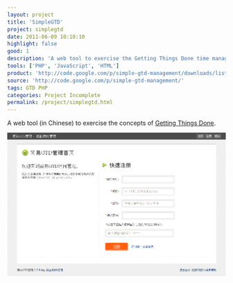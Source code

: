 ```yaml
---
layout: project
title: 'SimpleGTD'
project: simplegtd
date: 2011-06-09 10:10:10
highlight: false
good: 1
description: 'A web tool to exercise the Getting Things Done time management system.'
tools: ['PHP', 'JavaScript', 'HTML']
product: 'http://code.google.com/p/simple-gtd-management/downloads/list'
source: 'http://code.google.com/p/simple-gtd-management/'
tags: GTD PHP
categories: Project Incomplete
permalink: /project/simplegtd.html
---
```


A web tool (in Chinese) to exercise the concepts of [Getting Things Done](http://en.wikipedia.org/wiki/Getting_Things_Done).

![SimpleGTD](/images/projects/simplegtd.png)
